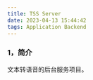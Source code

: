 ```yaml
---
title: TSS Server
date: 2023-04-13 15:44:42
tags: Application Backend
---
```



### 1，简介
文本转语音的后台服务项目。












